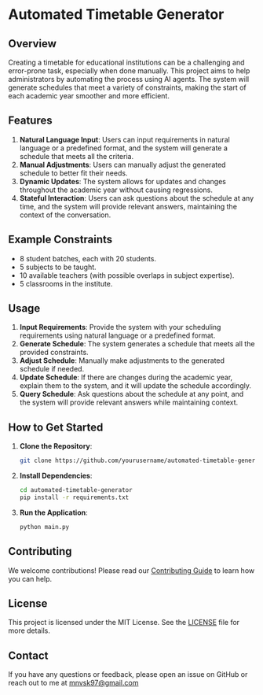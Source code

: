 # Automated Timetable Generator

## Overview

Creating a timetable for educational institutions can be a challenging and error-prone task, especially when done manually. This project aims to help administrators by automating the process using AI agents. The system will generate schedules that meet a variety of constraints, making the start of each academic year smoother and more efficient.

## Features

1. **Natural Language Input**: Users can input requirements in natural language or a predefined format, and the system will generate a schedule that meets all the criteria.
2. **Manual Adjustments**: Users can manually adjust the generated schedule to better fit their needs.
3. **Dynamic Updates**: The system allows for updates and changes throughout the academic year without causing regressions.
4. **Stateful Interaction**: Users can ask questions about the schedule at any time, and the system will provide relevant answers, maintaining the context of the conversation.

## Example Constraints

- 8 student batches, each with 20 students.
- 5 subjects to be taught.
- 10 available teachers (with possible overlaps in subject expertise).
- 5 classrooms in the institute.

## Usage

1. **Input Requirements**: Provide the system with your scheduling requirements using natural language or a predefined format.
2. **Generate Schedule**: The system generates a schedule that meets all the provided constraints.
3. **Adjust Schedule**: Manually make adjustments to the generated schedule if needed.
4. **Update Schedule**: If there are changes during the academic year, explain them to the system, and it will update the schedule accordingly.
5. **Query Schedule**: Ask questions about the schedule at any point, and the system will provide relevant answers while maintaining context.

## How to Get Started

1. **Clone the Repository**: 
   ```bash
   git clone https://github.com/yourusername/automated-timetable-generator.git
   ```
2. **Install Dependencies**:
   ```bash
   cd automated-timetable-generator
   pip install -r requirements.txt
   ```
3. **Run the Application**:
   ```bash
   python main.py
   ```

## Contributing

We welcome contributions! Please read our [Contributing Guide](CONTRIBUTING.md) to learn how you can help.

## License

This project is licensed under the MIT License. See the [LICENSE](LICENSE.md) file for more details.

## Contact

If you have any questions or feedback, please open an issue on GitHub or reach out to me at mnvsk97@gmail.com
